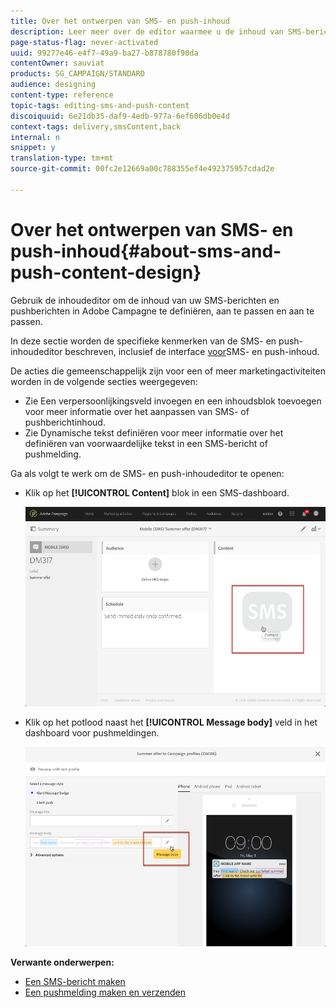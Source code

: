 ```yaml
---
title: Over het ontwerpen van SMS- en push-inhoud
description: Leer meer over de editor waarmee u de inhoud van SMS-berichten en pushberichten in Adobe Campagne kunt wijzigen.
page-status-flag: never-activated
uuid: 99277e46-e4f7-49a9-ba27-b878780f90da
contentOwner: sauviat
products: SG_CAMPAIGN/STANDARD
audience: designing
content-type: reference
topic-tags: editing-sms-and-push-content
discoiquuid: 6e21db35-daf9-4edb-977a-6ef606db0e4d
context-tags: delivery,smsContent,back
internal: n
snippet: y
translation-type: tm+mt
source-git-commit: 00fc2e12669a00c788355ef4e492375957cdad2e

---
```



# Over het ontwerpen van SMS- en push-inhoud{#about-sms-and-push-content-design}

Gebruik de inhoudeditor om de inhoud van uw SMS-berichten en pushberichten in Adobe Campagne te definiëren, aan te passen en aan te passen.

In deze sectie worden de specifieke kenmerken van de SMS- en push-inhoudeditor beschreven, inclusief de interface [voor](../../channels/using/sms-and-push-content-editor-interface.md)SMS- en push-inhoud.

De acties die gemeenschappelijk zijn voor een of meer marketingactiviteiten worden in de volgende secties weergegeven:

* Zie Een verpersoonlijkingsveld [](../../designing/using/personalization.md#inserting-a-personalization-field) invoegen en een inhoudsblok [](../../designing/using/personalization.md#adding-a-content-block)toevoegen voor meer informatie over het aanpassen van SMS- of pushberichtinhoud.
* Zie Dynamische tekst [](../../channels/using/defining-dynamic-text.md)definiëren voor meer informatie over het definiëren van voorwaardelijke tekst in een SMS-bericht of pushmelding.

Ga als volgt te werk om de SMS- en push-inhoudeditor te openen:

* Klik op het **[!UICONTROL Content]** blok in een SMS-dashboard.

   ![](assets/des_sms_content.png)

* Klik op het potlood naast het **[!UICONTROL Message body]** veld in het dashboard voor pushmeldingen.

   ![](assets/des_push_body.png)

**Verwante onderwerpen:**

* [Een SMS-bericht maken](../../channels/using/creating-an-sms-message.md)
* [Een pushmelding maken en verzenden](../../channels/using/preparing-and-sending-a-push-notification.md)

